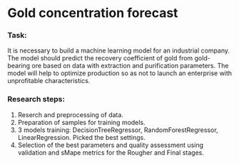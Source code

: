 # Gold concentration forecast

### Task:

It is necessary to build a machine learning model for an industrial company. The model should predict the recovery coefficient of gold from gold-bearing ore based on data with extraction and purification parameters. The model will help to optimize production so as not to launch an enterprise with unprofitable characteristics.

### Research steps:

1. Reserch and preprocessing of data.
2. Preparation of samples for training models.
3. 3 models training: DecisionTreeRegressor, RandomForestRegressor, LinearRegression. Picked the best settings.
4. Selection of the best parameters and quality assessment using validation and sMape metrics for the Rougher and Final stages.
